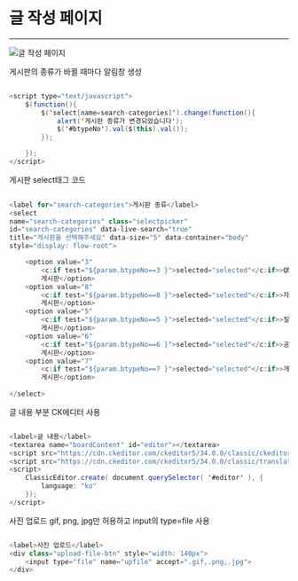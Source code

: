 # 글 작성 페이지

***

![글 작성 페이지](https://user-images.githubusercontent.com/105349816/182619797-b4a5d192-88d8-434d-b6e7-7a4677b8ce32.JPG)

게시판의 종류가 바뀔 때마다 알림창 생성

```java

<script type="text/javascript">
	$(function(){
		$('select[name=search-categories]').change(function(){
			alert('게시판 종류가 변경되었습니다');
			$('#btypeNo').val($(this).val());
		});

	});
</script>

```

게시판 select태그 코드

```java
	
<label for="search-categories">게시판 종류</label> 
<select
name="search-categories" class="selectpicker"
id="search-categories" data-live-search="true"
title="게시판을 선택해주세요" data-size="5" data-container="body"
style="display: flow-root">

	<option value="3"
		<c:if test="${param.btypeNo==3 }">selected="selected"</c:if>>QNA
		게시판</option>
	<option value="8"
		<c:if test="${param.btypeNo==8 }">selected="selected"</c:if>>자유
		게시판</option>
	<option value="5"
		<c:if test="${param.btypeNo==5 }">selected="selected"</c:if>>질문
		게시판</option>
	<option value="6"
		<c:if test="${param.btypeNo==6 }">selected="selected"</c:if>>공유/정보
		게시판</option>
	<option value="7"
		<c:if test="${param.btypeNo==7 }">selected="selected"</c:if>>개인의뢰
		게시판</option>
	
</select>

```

글 내용 부분 CK에디터 사용

```java

<label>글 내용</label>
<textarea name="boardContent" id="editor"></textarea>
<script src="https://cdn.ckeditor.com/ckeditor5/34.0.0/classic/ckeditor.js"></script>
<script src="https://cdn.ckeditor.com/ckeditor5/34.0.0/classic/translations/ko.js"></script>
<script>
	ClassicEditor.create( document.querySelector( '#editor' ), {
		language: "ko"
	});
</script>

```

사진 업로드
gif, png, jpg만 허용하고 input의 type=file 사용

```java

<label>사진 업로드</label>
<div class="upload-file-btn" style="width: 140px">
	<input type="file" name="upfile" accept=".gif,.png,.jpg">
</div>

```
